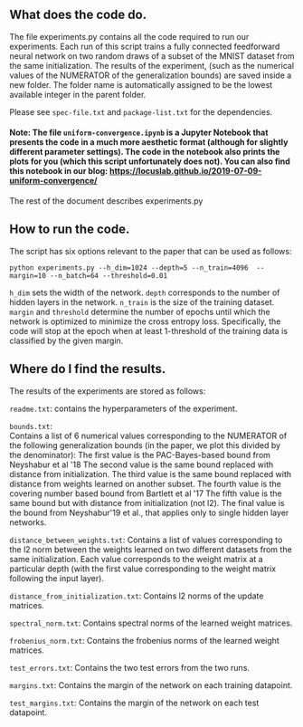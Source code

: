 ## What does the code do.

The file experiments.py contains all the code required to run our experiments. Each run of this script trains a fully connected feedforward neural network on two random draws of a subset of the MNIST dataset from the same initialization. The results of the experiment, (such as the numerical values of the NUMERATOR of the generalization bounds) are saved inside a new folder. The folder name is automatically assigned to be the lowest available integer in the parent folder.

Please see ```spec-file.txt``` and ```package-list.txt``` for the dependencies.

#### Note: The file ```uniform-convergence.ipynb``` is a Jupyter Notebook that presents the code in a much more aesthetic format (although for slightly different parameter settings). The code in the notebook also prints the plots for you (which this script unfortunately does not). You can also find this notebook in our blog: https://locuslab.github.io/2019-07-09-uniform-convergence/

The rest of the document describes experiments.py


## How to run the code.

The script has six options relevant to the paper that can be used as follows:

```python experiments.py --h_dim=1024 --depth=5 --n_train=4096  --margin=10 --n_batch=64 --threshold=0.01```
 

```h_dim``` sets the width of the network.
```depth``` corresponds to the number of hidden layers in the network.
```n_train``` is the size of the training dataset.
```margin``` and ```threshold``` determine the number of epochs until which the network is optimized to minimize the cross entropy loss. Specifically, the code will stop at the epoch when at least 1-threshold of the training data is classified by the given margin.


## Where do I find the results.


The results of the experiments are stored as follows:

```readme.txt```: contains the hyperparameters of the experiment.

```bounds.txt```: 	
Contains a list of 6 numerical values corresponding to the NUMERATOR of the following generalization bounds (in the paper, we plot this divided by the denominator):
The first value is the PAC-Bayes-based bound from Neyshabur et al '18
The second value is the same bound replaced with distance from initialization.
The third value is the same bound replaced with distance from weights learned on another subset.
The fourth value is the covering number based bound from Bartlett et al '17
The fifth value is the same bound but with distance from initialization (not l2).
The final value is the bound from Neyshabur'19 et al., that applies only to single hidden layer networks.

```distance_between_weights.txt```:
Contains a list of values corresponding to the l2 norm between the weights learned on two different datasets from the same initialization. Each value corresponds to the weight matrix at a particular depth (with the first value corresponding to the weight matrix following the input layer).

```distance_from_initialization.txt```:
Contains l2 norms of the update matrices.

```spectral_norm.txt```:
Contains spectral norms of the learned weight matrices.

```frobenius_norm.txt```:
Contains the frobenius norms of the learned weight matrices.

```test_errors.txt```:
Contains the two test errors from the two runs.


```margins.txt```:
Contains the margin of the network on each training datapoint.


```test_margins.txt```:
Contains the margin of the network on each test datapoint.





